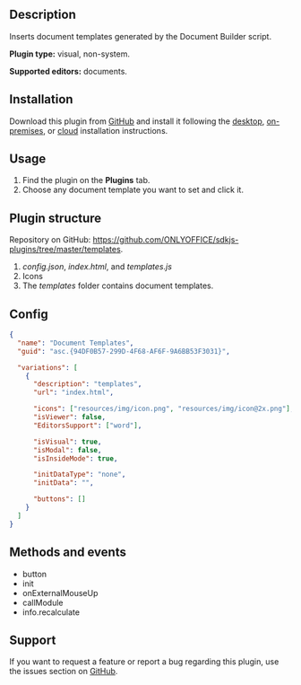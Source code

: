 ## Description

Inserts document templates generated by the Document Builder script.

**Plugin type:** visual, non-system.

**Supported editors:** documents.

## Installation

Download this plugin from [GitHub](https://github.com/ONLYOFFICE/sdkjs-plugins/tree/master/templates) and install it following the [desktop](../../Installing/ONLYOFFICE%20Desktop%20Editors/index.md), [on-premises](../../Installing/ONLYOFFICE%20Docs%20on-premises/index.md), or [cloud](../../Installing/ONLYOFFICE%20Cloud/index.md) installation instructions.

## Usage

1. Find the plugin on the **Plugins** tab.
2. Choose any document template you want to set and click it.

## Plugin structure

Repository on GitHub: <https://github.com/ONLYOFFICE/sdkjs-plugins/tree/master/templates>.

1. *config.json*, *index.html*, and *templates.js*
2. Icons
3. The *templates* folder contains document templates.

## Config

``` json
{
  "name": "Document Templates",
  "guid": "asc.{94DF0B57-299D-4F68-AF6F-9A6BB53F3031}",

  "variations": [
    {
      "description": "templates",
      "url": "index.html",

      "icons": ["resources/img/icon.png", "resources/img/icon@2x.png"],
      "isViewer": false,
      "EditorsSupport": ["word"],

      "isVisual": true,
      "isModal": false,
      "isInsideMode": true,

      "initDataType": "none",
      "initData": "",

      "buttons": []
    }
  ]
}
```

## Methods and events

- button
- init
- onExternalMouseUp
- callModule
- info.recalculate

## Support

If you want to request a feature or report a bug regarding this plugin, use the issues section on [GitHub](https://github.com/ONLYOFFICE/sdkjs-plugins/issues).
